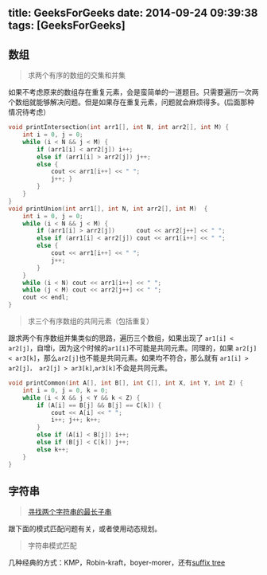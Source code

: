 title: GeeksForGeeks
date: 2014-09-24 09:39:38
tags: [GeeksForGeeks]
---
数组
-------------
> 求两个有序的数组的交集和并集

如果不考虑原来的数组存在重复元素，会是蛮简单的一道题目。只需要遍历一次两个数组就能够解决问题。但是如果存在重复元素，问题就会麻烦得多。(后面那种情况待考虑）
```c
void printIntersection(int arr1[], int N, int arr2[], int M) {
	int i = 0, j = 0;
	while (i < N && j < M) {
		if (arr1[i] < arr2[j]) i++;
		else if (arr1[i] > arr2[j]) j++;
		else {
			cout << arr1[i++] << " ";
			j++; }
		}
	}
}
void printUnion(int arr1[], int N, int arr2[], int M)  {
	int i = 0, j = 0;
	while (i < N && j < M) {
		if (arr1[i] > arr2[j]) 		cout << arr2[j++] << " ";
		else if (arr1[i] < arr2[j]) cout << arr1[i++] << " ";
		else {
			cout << arr1[i++] << " ";
			j++;
		}
	}
	while (i < N) cout << arr1[i++] << " ";
	while (j < M) cout << arr2[j++] << " ";
	cout << endl;
}
```

> 求三个有序数组的共同元素（包括重复）

跟求两个有序数组并集类似的思路，遍历三个数组，如果出现了 `ar1[i] < ar2[j]`，自增i，因为这个时候的`ar1[i]`不可能是共同元素。同理的，如果 `ar2[j] < ar3[k]`，那么`ar2[j]`也不能是共同元素。如果均不符合，那么就有 `ar1[i] > ar2[j]， ar2[j] > ar3[k]`,`ar3[k]`不会是共同元素。
```c
void printCommon(int A[], int B[], int C[], int X, int Y, int Z) {
	int i = 0, j = 0, k = 0;
	while (i < X && j < Y && k < Z) {
		if (A[i] == B[j] && B[j] == C[k]) {
			cout << A[i] << " ";
			i++; j++; k++;
		} 
		else if (A[i] < B[j]) i++;
		else if (B[j] < C[k]) j++;
		else k++;
	}
}
```

字符串
------------------------
> [寻找两个字符串的最长子串][longest_substring]

跟下面的模式匹配问题有关，或者使用动态规划。

> 字符串模式匹配

几种经典的方式：KMP，Robin-kraft，boyer-morer，还有[suffix tree][suffix_tree]

[longest_substring]: http://www.geeksforgeeks.org/longest-common-substring/
[suffix_tree]: http://www.geeksforgeeks.org/pattern-searching-using-trie-suffixes/
[suffix_tree_intro]: http://www.geeksforgeeks.org/pattern-searching-set-8-suffix-tree-introduction/


